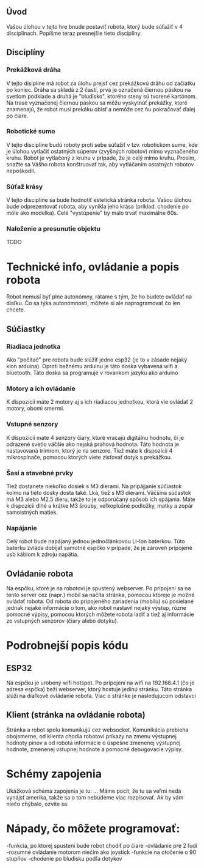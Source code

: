 ## Úvod
Vašou úlohou v tejto hre bnude postaviť robota, ktorý bude súťažiť v 4 disciplínach.
Popíšme teraz presnejšie tieto disciplíny:

## Disciplíny

### Prekážková dráha
V tejto disiplíne má robot za úlohu prejsť cez prekážkovú dráhu od začiatku po koniec.
Dráha sa skladá z 2 častí, prvá je označená čiernou páskou na svetlom podklade
a druhá je "bludisko", ktorého steny sú tvorené kartónom.
Na trase vyznačenej čiernou páskou sa môžu vyskytnúť prekážky, ktoré znamenajú,
že robot musí prekáku obísť a nemôže cez ňu pokračovať ďalej po čiare.

### Robotické sumo
V tejto disciplíne budú roboty proti sebe súťažiť v tzv. robotickom sume,
kde je úlohou vytlačiť ostatných súperov (zvyšných robotov) mimo vyznačeného kruhu.
Robot je vytlačený z kruhu v prípade, že je celý mimo kruhu.
Prosím, snažte sa Vášho robota konštruovať tak, aby vytláčaním ostatných robotov nepoškodil.

### Súťaž krásy
V tejto disciplíne sa bude hodnotiť estetická stránka robota.
Vašou úlohou bude odprezentovať robota, aby vynikla jeho krása
(príklad: chodenie po móle ako modelka).
Celé "vystúpenie" by malo trvať maximálne 60s.

### Naloženie a presunutie objektu
TODO

# Technické info, ovládanie a popis robota

Robot nemusí byť plne autonómny, rátame s tým, že ho budete ovládať na diaľku.
Čo sa týka autonómnosti, môžete si ale naprogramovať čo len chcete.

## Súčiastky

### Riadiaca jednotka
Ako "počítač" pre robota bude slúžiť jedno esp32 (je to v zásade nejaký klon arduina).
Oproti bežnému arduinu je táto doska vybavená wifi a bluetooth.
Táto doska sa programuje v rovankom jazyku ako arduino

### Motory a ich ovládanie
K dispozícii máte 2 motory aj s ich riadiacou jednotkou, ktorá vie ovládať 2 motory, obomi smermi.

### Vstupné senzory
K dispozícii máte 4 senzory čiary, ktoré vracajú digitálnu hodnotu,
či je odrazené svetlo väčšie ako nejaká prahová hodnota.
Táto hodnota je nastavovaná trimrom, ktorý je na senzore.
Tiež máte k dispozícii 4 mikrospínače, pomocou ktorých viete zisťovať dotyk s prekážkou.

### Šasí a stavebné prvky
Tiež dostanete niekoľko dosiek s M3 dierami.
Na pripájjanie súčiastok kolmo na tieto dosky dosta také. Lká, tiež s M3 dierami.
Väčšina súčastok má M3 alebo M2.5 dieru, takže to je odporúčaný spôsob ich spájania.
Máte k dispozícii dlhé a krátke M3 šrouby, veľkoplošné podložky, matky a zopár samoistných matiek.

### Napájanie
Celý robot bude napájaný jednou jednočlánkovou Li-Ion baterkou.
Túto baterku zvláda dobíjať samotné espčko v prípade,
že je zároveň pripojené usb káblom k zdroju napätia.

## Ovládanie robota
Na espčku, ktoré je na robotovi je spustený webserver.
Po pripojení sa na tento server cez (napr.) mobil sa načíta stránka,
pomocou ktoreje je možné ovládať robota.
Od robota do pripojeného zariadenia (mobilu) sú posielané jednak nejaké informácie o tom,
ako robot nastavil nejaký výstup, rôzne pomocné výpisy,
pomocou ktorých môžete robota ladiť a tiež aj informácie zo vstupných senzorov (čiary alebo dotyku).

# Podrobnejší popis kódu

## ESP32
Na espčku je urobený wifi hotspot.
Po pripojení na wifi na 192.168.4.1 (čo je adresa espčka) beží webserver,
ktorý hostuje jedinú stránku. Táto stránka slúži na diaľkové ovládanie robota.
Viac o stránke je nasledujúcom odstavci

## Klient (stránka na ovládanie robota)
Stránka a robot spolu komunikujú cez websocket.
Komunikácia prebieha obojsmerne, od klienta chodia robotovi príkazy
na zmenu výstupnej hodnoty pinov a od robota informácie o úspešne zmenenej výstupnej hodnote,
zmenenej vstupnej hodnote a pomocné debugovacie výpisy.

# Schémy zapojenia
Ukážková schéma zapojenia je tu:
...
Máme pocit, že tu sa veľmi nedá vynájsť amerika, takže sa o tom nebudeme viac rozpisovať. Ak by vám niečo chýbalo, ozvite sa.

# Nápady, čo môžete programovať:
-funkcia, po ktorej spustení bude robot chodiť po čiare
-ovládanie pre 2 ľudí
-rozumné ovládanie motorom niečím ako joystick
-funkcie na otočenie o 90 stupňov
-chodenie po bludisku podľa dotykov